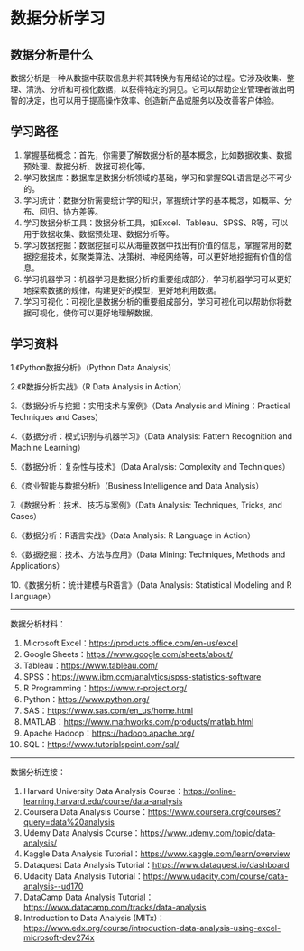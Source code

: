 # 数据分析学习

## 数据分析是什么

数据分析是一种从数据中获取信息并将其转换为有用结论的过程。它涉及收集、整理、清洗、分析和可视化数据，以获得特定的洞见。它可以帮助企业管理者做出明智的决定，也可以用于提高操作效率、创造新产品或服务以及改善客户体验。

## 学习路径


1. 掌握基础概念：首先，你需要了解数据分析的基本概念，比如数据收集、数据预处理、数据分析、数据可视化等。
2. 学习数据库：数据库是数据分析领域的基础，学习和掌握SQL语言是必不可少的。
3. 学习统计：数据分析需要统计学的知识，掌握统计学的基本概念，如概率、分布、回归、协方差等。
4. 学习数据分析工具：数据分析工具，如Excel、Tableau、SPSS、R等，可以用于数据收集、数据预处理、数据分析等。
5. 学习数据挖掘：数据挖掘可以从海量数据中找出有价值的信息，掌握常用的数据挖掘技术，如聚类算法、决策树、神经网络等，可以更好地挖掘有价值的信息。
6. 学习机器学习：机器学习是数据分析的重要组成部分，学习机器学习可以更好地探索数据的规律，构建更好的模型，更好地利用数据。
7. 学习可视化：可视化是数据分析的重要组成部分，学习可视化可以帮助你将数据可视化，使你可以更好地理解数据。

## 学习资料


1.《Python数据分析》（Python Data Analysis）

2.《R数据分析实战》（R Data Analysis in Action）

3.《数据分析与挖掘：实用技术与案例》（Data Analysis and Mining：Practical Techniques and Cases）

4.《数据分析：模式识别与机器学习》（Data Analysis: Pattern Recognition and Machine Learning）

5.《数据分析：复杂性与技术》（Data Analysis: Complexity and Techniques）

6.《商业智能与数据分析》（Business Intelligence and Data Analysis）

7.《数据分析：技术、技巧与案例》（Data Analysis: Techniques, Tricks, and Cases）

8.《数据分析：R语言实战》（Data Analysis: R Language in Action）

9.《数据挖掘：技术、方法与应用》（Data Mining: Techniques, Methods and Applications）

10.《数据分析：统计建模与R语言》（Data Analysis: Statistical Modeling and R Language）


---



数据分析材料：

1. Microsoft Excel：https://products.office.com/en-us/excel
2. Google Sheets：https://www.google.com/sheets/about/
3. Tableau：https://www.tableau.com/
4. SPSS：https://www.ibm.com/analytics/spss-statistics-software
5. R Programming：https://www.r-project.org/
6. Python：https://www.python.org/
7. SAS：https://www.sas.com/en_us/home.html
8. MATLAB：https://www.mathworks.com/products/matlab.html
9. Apache Hadoop：https://hadoop.apache.org/
10. SQL：https://www.tutorialspoint.com/sql/

---



数据分析连接：

1. Harvard University Data Analysis Course：https://online-learning.harvard.edu/course/data-analysis
2. Coursera Data Analysis Course：https://www.coursera.org/courses?query=data%20analysis
3. Udemy Data Analysis Course：https://www.udemy.com/topic/data-analysis/
4. Kaggle Data Analysis Tutorial：https://www.kaggle.com/learn/overview
5. Dataquest Data Analysis Tutorial：https://www.dataquest.io/dashboard
6. Udacity Data Analysis Tutorial：https://www.udacity.com/course/data-analysis--ud170
7. DataCamp Data Analysis Tutorial：https://www.datacamp.com/tracks/data-analysis
8. Introduction to Data Analysis (MITx)：https://www.edx.org/course/introduction-data-analysis-using-excel-microsoft-dev274x
